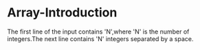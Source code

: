 # Array-Introduction
The first line of the input contains 'N',where 'N' is the number of integers.The next line contains 'N' integers separated by a space.

